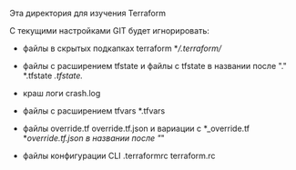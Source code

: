 Эта директория для изучения Terraform

С текущими настройками GIT будет игнорировать:
- файлы в скрытых подкапках terraform 
**/.terraform/*

- файлы с расширением tfstate и файлы с tfstate в названии после "."  
*.tfstate
*.tfstate.*

- краш логи
crash.log

- файлы с расширением tfvars
*.tfvars

- файлы 
override.tf
override.tf.json
и вариации с 
*_override.tf
*_override.tf.json
в названии после "_"

- файлы конфигурации CLI
.terraformrc
terraform.rc
